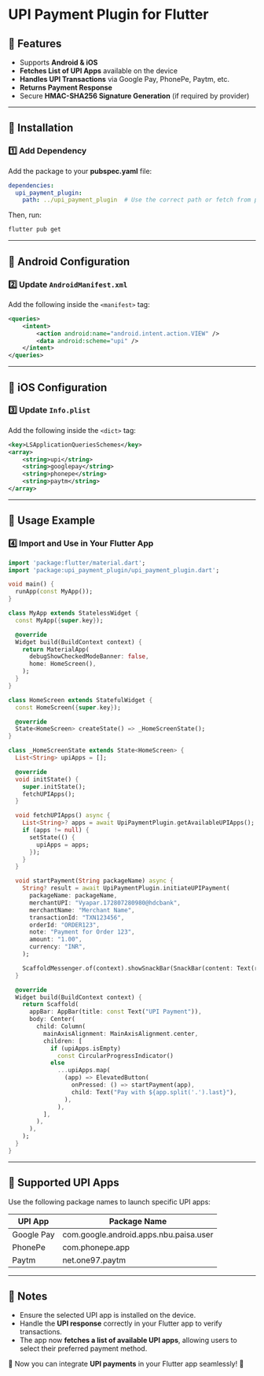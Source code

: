 # UPI Payment Plugin for Flutter

## 📌 Features
- Supports **Android & iOS**
- **Fetches List of UPI Apps** available on the device
- **Handles UPI Transactions** via Google Pay, PhonePe, Paytm, etc.
- **Returns Payment Response**
- Secure **HMAC-SHA256 Signature Generation** (if required by provider)

---

## 📌 Installation
### **1️⃣ Add Dependency**
Add the package to your **pubspec.yaml** file:

```yaml
dependencies:
  upi_payment_plugin:
    path: ../upi_payment_plugin  # Use the correct path or fetch from pub.dev when published
```
Then, run:
```sh
flutter pub get
```

---

## 📌 Android Configuration
### **2️⃣ Update `AndroidManifest.xml`**
Add the following inside the `<manifest>` tag:

```xml
<queries>
    <intent>
        <action android:name="android.intent.action.VIEW" />
        <data android:scheme="upi" />
    </intent>
</queries>
```

---

## 📌 iOS Configuration
### **3️⃣ Update `Info.plist`**
Add the following inside the `<dict>` tag:

```xml
<key>LSApplicationQueriesSchemes</key>
<array>
    <string>upi</string>
    <string>googlepay</string>
    <string>phonepe</string>
    <string>paytm</string>
</array>
```

---

## 📌 Usage Example
### **4️⃣ Import and Use in Your Flutter App**

```dart
import 'package:flutter/material.dart';
import 'package:upi_payment_plugin/upi_payment_plugin.dart';

void main() {
  runApp(const MyApp());
}

class MyApp extends StatelessWidget {
  const MyApp({super.key});

  @override
  Widget build(BuildContext context) {
    return MaterialApp(
      debugShowCheckedModeBanner: false,
      home: HomeScreen(),
    );
  }
}

class HomeScreen extends StatefulWidget {
  const HomeScreen({super.key});

  @override
  State<HomeScreen> createState() => _HomeScreenState();
}

class _HomeScreenState extends State<HomeScreen> {
  List<String> upiApps = [];

  @override
  void initState() {
    super.initState();
    fetchUPIApps();
  }

  void fetchUPIApps() async {
    List<String>? apps = await UpiPaymentPlugin.getAvailableUPIApps();
    if (apps != null) {
      setState(() {
        upiApps = apps;
      });
    }
  }

  void startPayment(String packageName) async {
    String? result = await UpiPaymentPlugin.initiateUPIPayment(
      packageName: packageName,
      merchantUPI: "Vyapar.172807280980@hdcbank",
      merchantName: "Merchant Name",
      transactionId: "TXN123456",
      orderId: "ORDER123",
      note: "Payment for Order 123",
      amount: "1.00",
      currency: "INR",
    );

    ScaffoldMessenger.of(context).showSnackBar(SnackBar(content: Text(result ?? "Payment Failed")));
  }

  @override
  Widget build(BuildContext context) {
    return Scaffold(
      appBar: AppBar(title: const Text("UPI Payment")),
      body: Center(
        child: Column(
          mainAxisAlignment: MainAxisAlignment.center,
          children: [
            if (upiApps.isEmpty)
              const CircularProgressIndicator()
            else
              ...upiApps.map(
                (app) => ElevatedButton(
                  onPressed: () => startPayment(app),
                  child: Text("Pay with ${app.split('.').last}"),
                ),
              ),
          ],
        ),
      ),
    );
  }
}
```

---

## 📌 Supported UPI Apps
Use the following package names to launch specific UPI apps:

| UPI App     | Package Name |
|------------|--------------------------|
| Google Pay | com.google.android.apps.nbu.paisa.user |
| PhonePe    | com.phonepe.app |
| Paytm      | net.one97.paytm |

---

## 📌 Notes
- Ensure the selected UPI app is installed on the device.
- Handle the **UPI response** correctly in your Flutter app to verify transactions.
- The app now **fetches a list of available UPI apps**, allowing users to select their preferred payment method.

🚀 Now you can integrate **UPI payments** in your Flutter app seamlessly! 🎯

